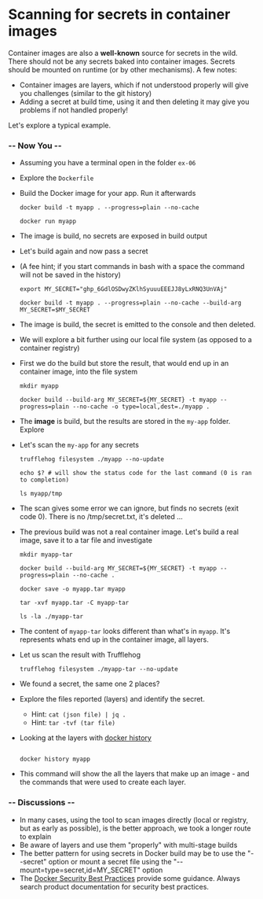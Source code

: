 # Scanning for secrets in container images

Container images are also a **well-known** source for secrets in the wild. There should not be any secrets baked into container images. Secrets should be mounted on runtime (or by other mechanisms). A few notes:

- Container images are layers, which if not understood properly will give you challenges (similar to the git history)
- Adding a secret at build time, using it and then deleting it may give you problems if not handled properly!

Let's explore a typical example.

### -- Now You --

- Assuming you have a terminal open in the folder `ex-06`
- Explore the `Dockerfile`
- Build the Docker image for your app. Run it afterwards
  
    ```shell
    docker build -t myapp . --progress=plain --no-cache
    
    docker run myapp
    ```

- The image is build, no secrets are exposed in build output
- Let's build again and now pass a secret
- (A fee hint; if you start commands in bash with a space the command will not be saved in the history)

    ```shell
    export MY_SECRET="ghp_6GdlOSDwyZKlhSyuuuEEEJJ8yLxRNQ3UnVAj"
    
    docker build -t myapp . --progress=plain --no-cache --build-arg MY_SECRET=$MY_SECRET
    ```

- The image is build, the secret is emitted to the console and then deleted.
- We will explore a bit further using our local file system (as opposed to a container registry)
- First we do the build but store the result, that would end up in an container image, into the file system

    ```shell
    mkdir myapp

    docker build --build-arg MY_SECRET=${MY_SECRET} -t myapp --progress=plain --no-cache -o type=local,dest=./myapp .
    ```

- The **image** is build, but the results are stored in the `my-app` folder. Explore
- Let's scan the `my-app` for any secrets

    ```shell
    trufflehog filesystem ./myapp --no-update
    
    echo $? # will show the status code for the last command (0 is ran to completion)

    ls myapp/tmp 
    ```

- The scan gives some error we can ignore, but finds no secrets (exit code 0). There is no /tmp/secret.txt, it's deleted ...
- The previous build was not a real container image. Let's build a real image, save it to a tar file and investigate

    ```shell
    mkdir myapp-tar

    docker build --build-arg MY_SECRET=${MY_SECRET} -t myapp --progress=plain --no-cache .
    
    docker save -o myapp.tar myapp
    
    tar -xvf myapp.tar -C myapp-tar
    
    ls -la ./myapp-tar
    ```

- The content of `myapp-tar` looks different than what's in `myapp`. It's represents whats end up in the container image, all layers.
- Let us scan the result with Trufflehog

    ```shell
    trufflehog filesystem ./myapp-tar --no-update
    ```

- We found a secret, the same one 2 places?
- Explore the files reported (layers) and identify the secret.
  - Hint: `cat (json file) | jq .`
  - Hint: `tar -tvf (tar file)`

- Looking at the layers with [docker history](https://docs.docker.com/engine/reference/commandline/history/)

    ```shell

    docker history myapp
    
    ```

- This command will show the all the layers that make up an image - and the commands that were used to create each layer.

### -- Discussions --

- In many cases, using the tool to scan images directly (local or registry, but as early as possible), is the better approach, we took a longer route to explain
- Be aware of layers and use them "properly" with multi-stage builds
- The better pattern for using secrets in Docker build may be to use the "--secret" option or mount a secret file using the "--mount=type=secret,id=MY_SECRET" option
- The [Docker Security Best Practices](https://docs.docker.com/develop/security-best-practices/) provide some guidance. Always search product documentation for security best practices.
